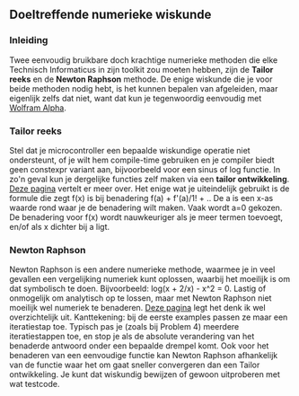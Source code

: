 ## Doeltreffende numerieke wiskunde

### Inleiding
Twee eenvoudig bruikbare doch krachtige numerieke methoden die elke Technisch Informaticus in zijn toolkit zou moeten hebben, zijn de **Tailor reeks** en de **Newton Raphson** methode. De enige wiskunde die je voor beide methoden nodig hebt, is het kunnen bepalen van afgeleiden, maar eigenlijk zelfs dat niet, want dat kun je tegenwoordig eenvoudig met [Wolfram Alpha](https://www.wolframalpha.com/input?i=derivative+of+%5B%2F%2Fmath%3Alog%28x+%2B+2%2Fx%29+-+x%5E2%2F%2F%5D).

### Tailor reeks
Stel dat je microcontroller een bepaalde wiskundige operatie niet ondersteunt, of je wilt hem compile-time gebruiken en je compiler biedt geen constexpr variant aan, bijvoorbeeld voor een sinus of log functie. In zo'n geval kun je dergelijke functies zelf maken via een **tailor ontwikkeling**. [Deze pagina](https://en.wikipedia.org/wiki/Taylor_series) vertelt er meer over. Het enige wat je uiteindelijk gebruikt is de formule die zegt f(x) is bij benadering f(a) + f'(a)/1! + ..
De a is een x-as waarde rond waar je de benadering wilt maken. Vaak wordt a=0 gekozen. De benadering voor f(x) wordt nauwkeuriger als je meer termen toevoegt, en/of als x dichter bij a ligt.

### Newton Raphson
Newton Raphson is een andere numerieke methode, waarmee je in veel gevallen een vergelijking numeriek kunt oplossen, waarbij het moeilijk is om dat symbolisch te doen. Bijvoorbeeld: log(x + 2/x) - x^2 = 0. Lastig of onmogelijk om analytisch op te lossen, maar met Newton Raphson niet moeilijk wel numeriek te benaderen.
[Deze pagina](https://www.geeksforgeeks.org/newton-raphson-method/) legt het denk ik wel overzichtelijk uit.
Kanttekening: bij de eerste examples passen ze maar een iteratiestap toe. Typisch pas je (zoals bij Problem 4) meerdere iteratiestappen toe, en stop je als de absolute verandering van het benaderde antwoord onder een bepaalde drempel komt.
Ook voor het benaderen van een eenvoudige functie kan Newton Raphson afhankelijk van de functie waar het om gaat sneller convergeren dan een Tailor ontwikkeling. Je kunt dat wiskundig bewijzen of gewoon uitproberen met wat testcode.
